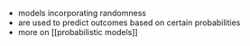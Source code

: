 - models incorporating randomness
- are used to predict outcomes based on certain probabilities
- more on [[probabilistic models]]